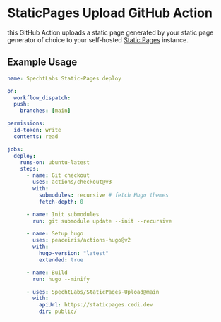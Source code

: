 # StaticPages Upload GitHub Action

this GitHub Action uploads a static page generated by your static page generator of choice to your self-hosted [Static Pages](https://github.com/SpechtLabs/StaticPages) instance.

## Example Usage

```yaml
name: SpechtLabs Static-Pages deploy

on:
  workflow_dispatch:
  push:
    branches: [main]

permissions:
  id-token: write
  contents: read

jobs:
  deploy:
    runs-on: ubuntu-latest
    steps:
      - name: Git checkout
        uses: actions/checkout@v3
        with:
          submodules: recursive # fetch Hugo themes
          fetch-depth: 0

      - name: Init submodules
        run: git submodule update --init --recursive

      - name: Setup hugo
        uses: peaceiris/actions-hugo@v2
        with:
          hugo-version: "latest"
          extended: true

      - name: Build
        run: hugo --minify

      - uses: SpechtLabs/StaticPages-Upload@main
        with:
          apiUrl: https://staticpages.cedi.dev
          dir: public/
```
